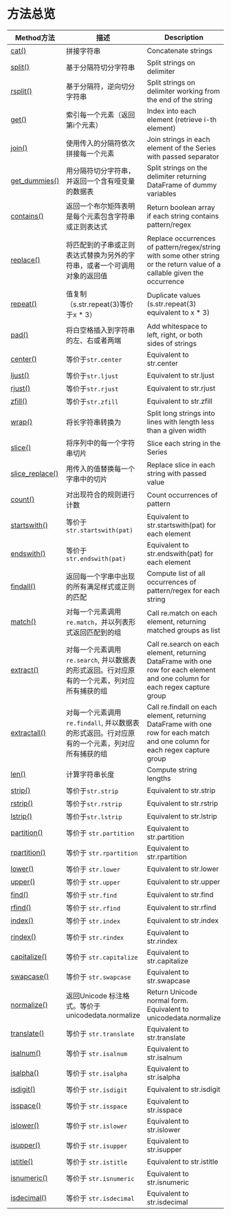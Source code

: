 # 方法总览

Method方法 | 描述 | Description
---|---|---
[cat()](http://Pandas.pydata.org/Pandas-docs/stable/generated/Pandas.Series.str.cat.html#Pandas.Series.str.cat) | 拼接字符串 | Concatenate strings
[split()](http://Pandas.pydata.org/Pandas-docs/stable/generated/Pandas.Series.str.split.html#Pandas.Series.str.split) | 基于分隔符切分字符串 | Split strings on delimiter
[rsplit()](http://Pandas.pydata.org/Pandas-docs/stable/generated/Pandas.Series.str.rsplit.html#Pandas.Series.str.rsplit) | 基于分隔符，逆向切分字符串 | Split strings on delimiter working from the end of the string
[get()](http://Pandas.pydata.org/Pandas-docs/stable/generated/Pandas.Series.str.get.html#Pandas.Series.str.get) | 索引每一个元素（返回第i个元素） | Index into each element (retrieve i-th element)
[join()](http://Pandas.pydata.org/Pandas-docs/stable/generated/Pandas.Series.str.join.html#Pandas.Series.str.join) | 使用传入的分隔符依次拼接每一个元素 | Join strings in each element of the Series with passed separator
[get_dummies()](http://Pandas.pydata.org/Pandas-docs/stable/generated/Pandas.Series.str.get_dummies.html#Pandas.Series.str.get_dummies) | 用分隔符切分字符串，并返回一个含有哑变量的数据表 | Split strings on the delimiter returning DataFrame of dummy variables
[contains()](http://Pandas.pydata.org/Pandas-docs/stable/generated/Pandas.Series.str.contains.html#Pandas.Series.str.contains) | 返回一个布尔矩阵表明是每个元素包含字符串或正则表达式 | Return boolean array if each string contains pattern/regex
[replace()](http://Pandas.pydata.org/Pandas-docs/stable/generated/Pandas.Series.str.replace.html#Pandas.Series.str.replace) | 将匹配到的子串或正则表达式替换为另外的字符串，或者一个可调用对象的返回值 | Replace occurrences of pattern/regex/string with some other string or the return value of a callable given the occurrence
[repeat()](http://Pandas.pydata.org/Pandas-docs/stable/generated/Pandas.Series.str.repeat.html#Pandas.Series.str.repeat) | 值复制（s.str.repeat(3)等价于x * 3） | Duplicate values (s.str.repeat(3) equivalent to x * 3)
[pad()](http://Pandas.pydata.org/Pandas-docs/stable/generated/Pandas.Series.str.pad.html#Pandas.Series.str.pad) | 将白空格插入到字符串的左、右或者两端 | Add whitespace to left, right, or both sides of strings
[center()](http://Pandas.pydata.org/Pandas-docs/stable/generated/Pandas.Series.str.center.html#Pandas.Series.str.center) | 等价于``str.center`` | Equivalent to str.center
[ljust()](http://Pandas.pydata.org/Pandas-docs/stable/generated/Pandas.Series.str.ljust.html#Pandas.Series.str.ljust) | 等价于``str.ljust`` | Equivalent to str.ljust
[rjust()](http://Pandas.pydata.org/Pandas-docs/stable/generated/Pandas.Series.str.rjust.html#Pandas.Series.str.rjust) | 等价于``str.rjust`` | Equivalent to str.rjust
[zfill()](http://Pandas.pydata.org/Pandas-docs/stable/generated/Pandas.Series.str.zfill.html#Pandas.Series.str.zfill) | 等价于``str.zfill`` | Equivalent to str.zfill
[wrap()](http://Pandas.pydata.org/Pandas-docs/stable/generated/Pandas.Series.str.wrap.html#Pandas.Series.str.wrap) | 将长字符串转换为 | Split long strings into lines with length less than a given width
[slice()](http://Pandas.pydata.org/Pandas-docs/stable/generated/Pandas.Series.str.slice.html#Pandas.Series.str.slice) | 将序列中的每一个字符串切片 | Slice each string in the Series
[slice_replace()](http://Pandas.pydata.org/Pandas-docs/stable/generated/Pandas.Series.str.slice_replace.html#Pandas.Series.str.slice_replace) | 用传入的值替换每一个字串中的切片 | Replace slice in each string with passed value
[count()](http://Pandas.pydata.org/Pandas-docs/stable/generated/Pandas.Series.str.count.html#Pandas.Series.str.count) | 对出现符合的规则进行计数 | Count occurrences of pattern
[startswith()](http://Pandas.pydata.org/Pandas-docs/stable/generated/Pandas.Series.str.startswith.html#Pandas.Series.str.startswith) | 等价于``str.startswith(pat)`` | Equivalent to str.startswith(pat) for each element
[endswith()](http://Pandas.pydata.org/Pandas-docs/stable/generated/Pandas.Series.str.endswith.html#Pandas.Series.str.endswith) | 等价于 ``str.endswith(pat)`` | Equivalent to str.endswith(pat) for each element
[findall()](http://Pandas.pydata.org/Pandas-docs/stable/generated/Pandas.Series.str.findall.html#Pandas.Series.str.findall) | 返回每一个字串中出现的所有满足样式或正则的匹配 | Compute list of all occurrences of pattern/regex for each string
[match()](http://Pandas.pydata.org/Pandas-docs/stable/generated/Pandas.Series.str.match.html#Pandas.Series.str.match) | 对每一个元素调用 ``re.match``，并以列表形式返回匹配到的组 | Call re.match on each element, returning matched groups as list
[extract()](http://Pandas.pydata.org/Pandas-docs/stable/generated/Pandas.Series.str.extract.html#Pandas.Series.str.extract) | 对每一个元素调用 ``re.search``, 并以数据表的形式返回。行对应原有的一个元素，列对应所有捕获的组 | Call re.search on each element, returning DataFrame with one row for each element and one column for each regex capture group
[extractall()](http://Pandas.pydata.org/Pandas-docs/stable/generated/Pandas.Series.str.extractall.html#Pandas.Series.str.extractall) | 对每一个元素调用 ``re.findall``, 并以数据表的形式返回。行对应原有的一个元素，列对应所有捕获的组| Call re.findall on each element, returning DataFrame with one row for each match and one column for each regex capture group
[len()](http://Pandas.pydata.org/Pandas-docs/stable/generated/Pandas.Series.str.len.html#Pandas.Series.str.len) | 计算字符串长度 | Compute string lengths
[strip()](http://Pandas.pydata.org/Pandas-docs/stable/generated/Pandas.Series.str.strip.html#Pandas.Series.str.strip) | 等价于``str.strip`` | Equivalent to str.strip
[rstrip()](http://Pandas.pydata.org/Pandas-docs/stable/generated/Pandas.Series.str.rstrip.html#Pandas.Series.str.rstrip) | 等价于``str.rstrip`` | Equivalent to str.rstrip
[lstrip()](http://Pandas.pydata.org/Pandas-docs/stable/generated/Pandas.Series.str.lstrip.html#Pandas.Series.str.lstrip) | 等价于``str.lstrip``  | Equivalent to str.lstrip
[partition()](http://Pandas.pydata.org/Pandas-docs/stable/generated/Pandas.Series.str.partition.html#Pandas.Series.str.partition) | 等价于 ``str.partition`` | Equivalent to str.partition
[rpartition()](http://Pandas.pydata.org/Pandas-docs/stable/generated/Pandas.Series.str.rpartition.html#Pandas.Series.str.rpartition) | 等价于 ``str.rpartition`` | Equivalent to str.rpartition
[lower()](http://Pandas.pydata.org/Pandas-docs/stable/generated/Pandas.Series.str.lower.html#Pandas.Series.str.lower) | 等价于 ``str.lower`` | Equivalent to str.lower
[upper()](http://Pandas.pydata.org/Pandas-docs/stable/generated/Pandas.Series.str.upper.html#Pandas.Series.str.upper) | 等价于 ``str.upper``  | Equivalent to str.upper
[find()](http://Pandas.pydata.org/Pandas-docs/stable/generated/Pandas.Series.str.find.html#Pandas.Series.str.find) | 等价于 ``str.find``  | Equivalent to str.find
[rfind()](http://Pandas.pydata.org/Pandas-docs/stable/generated/Pandas.Series.str.rfind.html#Pandas.Series.str.rfind) | 等价于 ``str.rfind``   | Equivalent to str.rfind
[index()](http://Pandas.pydata.org/Pandas-docs/stable/generated/Pandas.Series.str.index.html#Pandas.Series.str.index) | 等价于 ``str.index``   | Equivalent to str.index
[rindex()](http://Pandas.pydata.org/Pandas-docs/stable/generated/Pandas.Series.str.rindex.html#Pandas.Series.str.rindex) | 等价于 ``str.rindex``   | Equivalent to str.rindex
[capitalize()](http://Pandas.pydata.org/Pandas-docs/stable/generated/Pandas.Series.str.capitalize.html#Pandas.Series.str.capitalize) | 等价于 ``str.capitalize``   | Equivalent to str.capitalize
[swapcase()](http://Pandas.pydata.org/Pandas-docs/stable/generated/Pandas.Series.str.swapcase.html#Pandas.Series.str.swapcase) | 等价于 ``str.swapcase`` | Equivalent to str.swapcase
[normalize()](http://Pandas.pydata.org/Pandas-docs/stable/generated/Pandas.Series.str.normalize.html#Pandas.Series.str.normalize) | 返回Unicode 标注格式。等价于 unicodedata.normalize | Return Unicode normal form. Equivalent to unicodedata.normalize
[translate()](http://Pandas.pydata.org/Pandas-docs/stable/generated/Pandas.Series.str.translate.html#Pandas.Series.str.translate) | 等价于 ``str.translate``  | Equivalent to str.translate
[isalnum()](http://Pandas.pydata.org/Pandas-docs/stable/generated/Pandas.Series.str.isalnum.html#Pandas.Series.str.isalnum) | 等价于 ``str.isalnum``  | Equivalent to str.isalnum
[isalpha()](http://Pandas.pydata.org/Pandas-docs/stable/generated/Pandas.Series.str.isalpha.html#Pandas.Series.str.isalpha) | 等价于 ``str.isalpha``  | Equivalent to str.isalpha
[isdigit()](http://Pandas.pydata.org/Pandas-docs/stable/generated/Pandas.Series.str.isdigit.html#Pandas.Series.str.isdigit) | 等价于 ``str.isdigit``  | Equivalent to str.isdigit
[isspace()](http://Pandas.pydata.org/Pandas-docs/stable/generated/Pandas.Series.str.isspace.html#Pandas.Series.str.isspace) | 等价于 ``str.isspace``  | Equivalent to str.isspace
[islower()](http://Pandas.pydata.org/Pandas-docs/stable/generated/Pandas.Series.str.islower.html#Pandas.Series.str.islower) | 等价于 ``str.islower``  | Equivalent to str.islower
[isupper()](http://Pandas.pydata.org/Pandas-docs/stable/generated/Pandas.Series.str.isupper.html#Pandas.Series.str.isupper) | 等价于 ``str.isupper``  | Equivalent to str.isupper
[istitle()](http://Pandas.pydata.org/Pandas-docs/stable/generated/Pandas.Series.str.istitle.html#Pandas.Series.str.istitle) | 等价于 ``str.istitle``  | Equivalent to str.istitle
[isnumeric()](http://Pandas.pydata.org/Pandas-docs/stable/generated/Pandas.Series.str.isnumeric.html#Pandas.Series.str.isnumeric) | 等价于 ``str.isnumeric``  | Equivalent to str.isnumeric
[isdecimal()](http://Pandas.pydata.org/Pandas-docs/stable/generated/Pandas.Series.str.isdecimal.html#Pandas.Series.str.isdecimal) | 等价于 ``str.isdecimal``  | Equivalent to str.isdecimal
